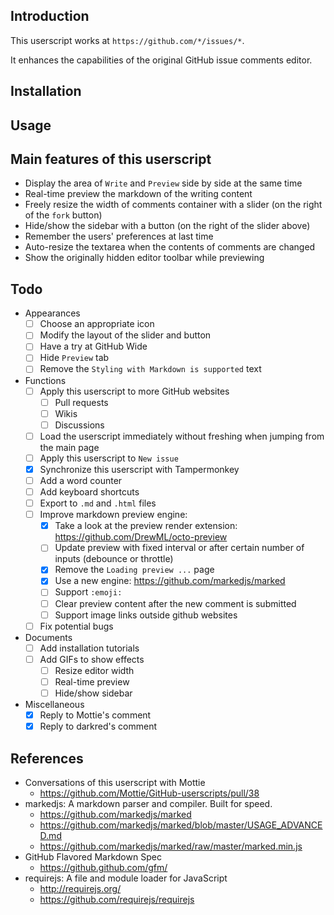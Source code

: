## Introduction

This userscript works at `https://github.com/*/issues/*`.

It enhances the capabilities of the original GitHub issue comments editor.


## Installation

## Usage

## Main features of this userscript

* Display the area of `Write` and `Preview` side by side at the same time
* Real-time preview the markdown of the writing content
* Freely resize the width of comments container with a slider (on the right of the `fork` button)
* Hide/show the sidebar with a button (on the right of the slider above)
* Remember the users' preferences at last time
* Auto-resize the textarea when the contents of comments are changed
* Show the originally hidden editor toolbar while previewing


## Todo

* Appearances
    * [ ] Choose an appropriate icon
    * [ ] Modify the layout of the slider and button
    * [ ] Have a try at GitHub Wide
    * [ ] Hide `Preview` tab
    * [ ] Remove the `Styling with Markdown is supported` text
    
* Functions
    * [ ] Apply this userscript to more GitHub websites
        * [ ] Pull requests
        * [ ] Wikis
        * [ ] Discussions
    * [ ] Load the userscript immediately without freshing when jumping from the main page
    * [ ] Apply this userscript to `New issue`
    * [x] Synchronize this userscript with Tampermonkey
    * [ ] Add a word counter
    * [ ] Add keyboard shortcuts
    * [ ] Export to `.md` and `.html` files
    * [ ] Improve markdown preview engine:
        * [x] Take a look at the preview render extension: https://github.com/DrewML/octo-preview
        * [ ] Update preview with fixed interval or after certain number of inputs (debounce or throttle)
        * [x] Remove the `Loading preview ...` page
        * [x] Use a new engine: https://github.com/markedjs/marked
        * [ ] Support `:emoji:`
        * [ ] Clear preview content after the new comment is submitted
		* [ ] Support image links outside github websites
    * [ ] Fix potential bugs
    
* Documents
    * [ ] Add installation tutorials 
    * [ ] Add GIFs to show effects
        * [ ] Resize editor width
        * [ ] Real-time preview
        * [ ] Hide/show sidebar

* Miscellaneous
    * [x] Reply to Mottie's comment
    * [x] Reply to darkred's comment

## References

* Conversations of this userscript with Mottie
    * https://github.com/Mottie/GitHub-userscripts/pull/38
* markedjs: A markdown parser and compiler. Built for speed.
    * https://github.com/markedjs/marked
    * https://github.com/markedjs/marked/blob/master/USAGE_ADVANCED.md
    * https://github.com/markedjs/marked/raw/master/marked.min.js
* GitHub Flavored Markdown Spec
    * https://github.github.com/gfm/
* requirejs: A file and module loader for JavaScript
    * http://requirejs.org/
    * https://github.com/requirejs/requirejs